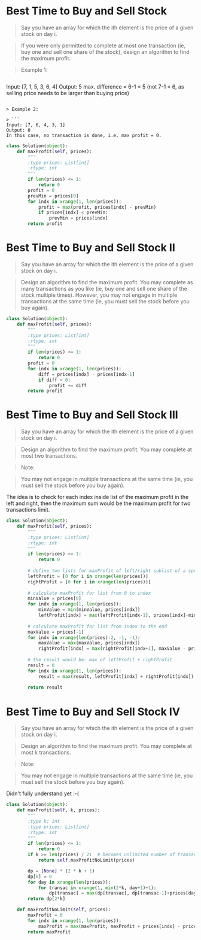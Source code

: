 # Best Time to Buy and Sell Stock

> Say you have an array for which the ith element is the price of a given stock on day i.

> If you were only permitted to complete at most one transaction (ie, buy one and sell one share of the stock), design an algorithm to find the maximum profit.

> Example 1:

> ```
Input: [7, 1, 5, 3, 6, 4]
Output: 5
max. difference = 6-1 = 5 (not 7-1 = 6, as selling price needs to be larger than buying price)
```

> Example 2:

> ```
Input: [7, 6, 4, 3, 1]
Output: 0
In this case, no transaction is done, i.e. max profit = 0.
```

```Python
class Solution(object):
    def maxProfit(self, prices):
        """
        :type prices: List[int]
        :rtype: int
        """
        if len(prices) <= 1:
            return 0
        profit = 0
        prevMin = prices[0]
        for indx in xrange(1, len(prices)):
            profit = max(profit, prices[indx] - prevMin)
            if prices[indx] < prevMin:
                prevMin = prices[indx]
        return profit
```

# Best Time to Buy and Sell Stock II

> Say you have an array for which the ith element is the price of a given stock on day i.

> Design an algorithm to find the maximum profit. You may complete as many transactions as you like (ie, buy one and sell one share of the stock multiple times). However, you may not engage in multiple transactions at the same time (ie, you must sell the stock before you buy again).

```Python
class Solution(object):
    def maxProfit(self, prices):
        """
        :type prices: List[int]
        :rtype: int
        """
        if len(prices) <= 1:
            return 0
        profit = 0
        for indx in xrange(1, len(prices)):
            diff = prices[indx] - prices[indx-1]
            if diff > 0:
                profit += diff
        return profit
```

# Best Time to Buy and Sell Stock III

> Say you have an array for which the ith element is the price of a given stock on day i.

> Design an algorithm to find the maximum profit. You may complete at most two transactions.

> Note:

> You may not engage in multiple transactions at the same time (ie, you must sell the stock before you buy again).

The idea is to check for each index inside list of the maximum profit in the left and right, then the maximum sum would be the maximum profit for two transactions limit.

```Python
class Solution(object):
    def maxProfit(self, prices):
        """
        :type prices: List[int]
        :rtype: int
        """
        if len(prices) <= 1:
            return 0
        
        # define two lists for maxProfit of left/right sublist of a specific index
        leftProfit = [0 for i in xrange(len(prices))]
        rightProfit = [0 for i in xrange(len(prices))]
        
        # calculate maxProfit for list from 0 to index
        minValue = prices[0]
        for indx in xrange(1, len(prices)):
            minValue = min(minValue, prices[indx])
            leftProfit[indx] = max(leftProfit[indx-1], prices[indx]-minValue)
        
        # calculate maxProfit for list from index to the end
        maxValue = prices[-1]
        for indx in xrange(len(prices)-2, -1, -1):
            maxValue = max(maxValue, prices[indx])
            rightProfit[indx] = max(rightProfit[indx+1], maxValue - prices[indx])
        
        # the result would be: max of leftProfit + rightProfit
        result = 0
        for indx in xrange(1, len(prices)):
            result = max(result, leftProfit[indx] + rightProfit[indx])
        
        return result
```

# Best Time to Buy and Sell Stock IV

> Say you have an array for which the ith element is the price of a given stock on day i.

> Design an algorithm to find the maximum profit. You may complete at most k transactions.

> Note:

> You may not engage in multiple transactions at the same time (ie, you must sell the stock before you buy again).

Didn't fully understand yet :-(

```Python
class Solution(object):
    def maxProfit(self, k, prices):
        """
        :type k: int
        :type prices: List[int]
        :rtype: int
        """
        if len(prices) <= 1:
            return 0
        if k >= len(prices) / 2:  # becomes unlimited number of transaction
            return self.maxProfitNoLimit(prices)

        dp = [None] * (2 * k + 1)
        dp[0] = 0
        for day in xrange(len(prices)):
            for transac in xrange(1, min(2*k, day+1)+1):
                dp[transac] = max(dp[transac], dp[transac-1]+prices[day]*[1,-1][transac%2])
        return dp[2*k]

    def maxProfitNoLimit(self, prices):
        maxProfit = 0
        for indx in xrange(1, len(prices)):
            maxProfit = max(maxProfit, maxProfit + prices[indx] - prices[indx - 1])
        return maxProfit
```

